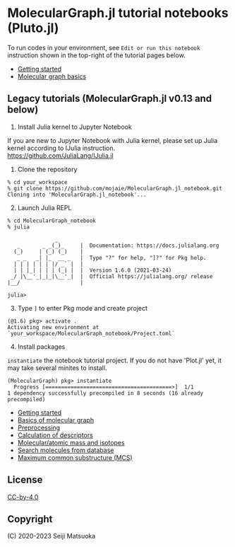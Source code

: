 
MolecularGraph.jl tutorial notebooks (Pluto.jl)
===========================================

To run codes in your environment, see `Edit or run this notebook` instruction shown in the top-right of the tutorial pages below.

- [Getting started](https://mojaie.github.io/MolecularGraph.jl_notebook/getting_started.jl.html)
- [Molecular graph basics](https://mojaie.github.io/MolecularGraph.jl_notebook/molecular_graph_basics.jl.html)



Legacy tutorials (MolecularGraph.jl v0.13 and below)
-----------------------------------------


1. Install Julia kernel to Jupyter Notebook

If you are new to Jupyter Notebook with Julia kernel, please set up Julia kernel according to IJulia instruction.  
https://github.com/JuliaLang/IJulia.jl

1. Clone the repository

```
% cd your_workspace
% git clone https://github.com/mojaie/MolecularGraph.jl_notebook.git
Cloning into 'MolecularGraph.jl_notebook'...
```

2. Launch Julia REPL

```
% cd MolecularGraph_notebook
% julia

               _
   _       _ _(_)_     |  Documentation: https://docs.julialang.org
  (_)     | (_) (_)    |
   _ _   _| |_  __ _   |  Type "?" for help, "]?" for Pkg help.
  | | | | | | |/ _` |  |
  | | |_| | | | (_| |  |  Version 1.6.0 (2021-03-24)
 _/ |\__'_|_|_|\__'_|  |  Official https://julialang.org/ release
|__/                   |

julia>
```

3. Type `]` to enter Pkg mode and create project

```
(@1.6) pkg> activate .
Activating new environment at `your_workspace/MolecularGraph_notebook/Project.toml`
```

4. Install packages

`instantiate` the notebook tutorial project. If you do not have 'Plot.jl' yet, it may take several minites to install.

```
(MolecularGraph) pkg> instantiate
  Progress [========================================>]  1/1
1 dependency successfully precompiled in 8 seconds (16 already precompiled)
```


- [Getting started](https://nbviewer.jupyter.org/github/mojaie/MolecularGraph.jl_notebook/blob/master/notebook_v0_13/gettingStarted.ipynb)
- [Basics of molecular graph](https://nbviewer.jupyter.org/github/mojaie/MolecularGraph.jl_notebook/blob/master/notebook_v0_13/molecularGraphBasics.ipynb)
- [Preprocessing](https://nbviewer.jupyter.org/github/mojaie/MolecularGraph.jl_notebook/blob/master/notebook_v0_13/preprocess.ipynb)
- [Calculation of descriptors](https://nbviewer.jupyter.org/github/mojaie/MolecularGraph.jl_notebook/blob/master/notebook_v0_13/calculateDescriptors.ipynb)
- [Molecular/atomic mass and isotopes](https://nbviewer.jupyter.org/github/mojaie/MolecularGraph.jl_notebook/blob/master/notebook_v0_13/massAndIsotopes.ipynb)
- [Search molecules from database](https://nbviewer.jupyter.org/github/mojaie/MolecularGraph.jl_notebook/blob/master/notebook_v0_13/substructureSearch.ipynb)
- [Maximum common substructure (MCS)](https://nbviewer.jupyter.org/github/mojaie/MolecularGraph.jl_notebook/blob/master/notebook_v0_13/mcs.ipynb)



License
------------------------

[CC-by-4.0](https://creativecommons.org/licenses/by/4.0/)



Copyright
------------------------

(C) 2020-2023 Seiji Matsuoka
